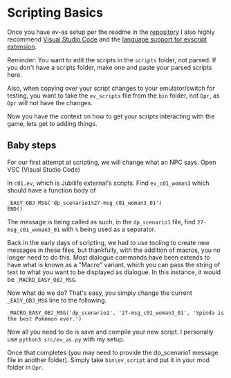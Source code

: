 # Scripting Basics

Once you have ev-as setup per the readme in the [repository](https://github.com/z80rotom/ev-as) I also highly recommend [Visual Studio Code](https://code.visualstudio.com/) and the [language support for evscript extension](https://marketplace.visualstudio.com/items?itemName=Heroj04.bdsp-evscript-language-support).

Reminder: You want to edit the scripts in the `scripts` folder, not parsed. If you don't have a scripts folder, make one and paste your parsed scripts here.

Also, when copying over your script changes to your emulator/switch for testing, you want to take the `ev_scripts` file from the `bin` folder, not `Dpr`, as `Dpr` will not have the changes.

Now you have the context on how to get your scripts interacting with the game, lets get to adding things.

## Baby steps
For our first attempt at scripting, we will change what an NPC says. Open VSC (Visual Studio Code)

In `c01.ev`, which is Jubilife external's scripts. Find `ev_c01_woman3` which should have a function body of 
```
_EASY_OBJ_MSG('dp_scenario1%27-msg_c01_woman3_01')
END()
```

The message is being called as such, in the `dp_scenario1` file, find `27-msg_c01_woman3_01` with `%` being used as a separator. 

Back in the early days of scripting, we had to use tooling to create new messages in these files, but thankfully, with the addition of macros, you no longer need to do this.
Most dialogue commands have been extends to have what is known as a "Macro" variant, which you can pass the string of text to what you want to be displayed as dialogue. In this instance,  it would be `_MACRO_EASY_OBJ_MSG`.

Now what do we do? That's easy, you simply change the current `_EASY_OBJ_MSG` line to the following.

`_MACRO_EASY_OBJ_MSG('dp_scenario1', '27-msg_c01_woman3_01', 'Spinda is the best Pokémon ever.')`

Now all you need to do is save and compile your new script. I personally use `python3 src/ev_as.py` with my setup.

Once that completes (you may need to provide the dp_scenario1 message file in another folder).  Simply take `bin\ev_script` and put it in your mod folder in `Dpr`.